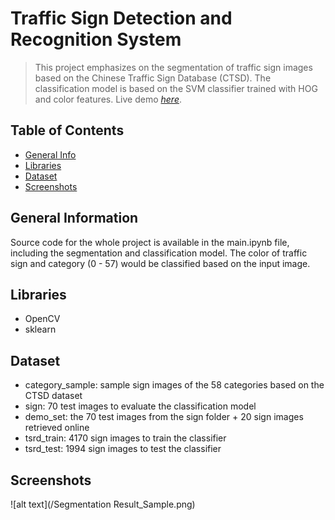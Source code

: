 # Traffic Sign Detection and Recognition System
> This project emphasizes on the segmentation of traffic sign images based on the Chinese Traffic Sign Database (CTSD). The classification model is based on the SVM classifier trained with HOG and color features.
> Live demo [_here_](https://www.example.com). <!-- demo link -->

## Table of Contents
* [General Info](#general-information)
* [Libraries](#libraries)
* [Dataset](#dataset)
* [Screenshots](#screenshots)

## General Information
Source code for the whole project is available in the main.ipynb file, including the segmentation and classification model.
The color of traffic sign and category (0 - 57) would be classified based on the input image.
<!-- You don't have to answer all the questions - just the ones relevant to your project. -->


## Libraries
- OpenCV
- sklearn


## Dataset
- category_sample: sample sign images of the 58 categories based on the CTSD dataset
- sign: 70 test images to evaluate the classification model
- demo_set: the 70 test images from the sign folder + 20 sign images retrieved online
- tsrd_train: 4170 sign images to train the classifier
- tsrd_test: 1994 sign images to test the classifier


## Screenshots
![alt text](/Segmentation Result_Sample.png)
